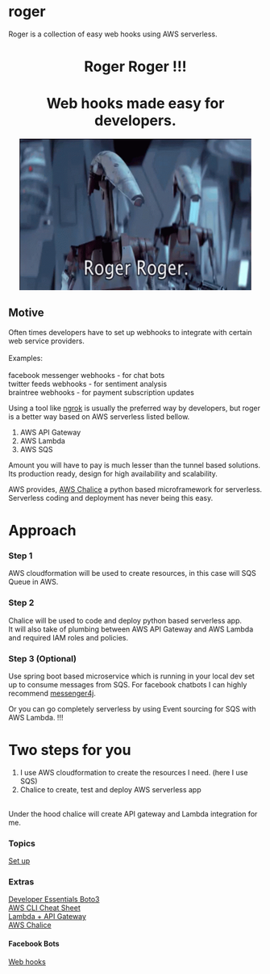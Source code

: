 # roger

Roger is a collection of easy web hooks using AWS serverless.


<h1 align="center">Roger Roger !!!</h1>
<h1 align="center">Web hooks made easy for developers.</h1>

<p align="center">
    <img width="460" height="300" src="https://github.com/isurudevj/roger/raw/main/github-docs/roger-roger.gif">
</p>


<h2>Motive</h2>

<p>
Often times developers have to set up webhooks to integrate with certain web service providers.
<br><br>Examples:<br><br>
facebook messenger webhooks - for chat bots<br>
twitter feeds webhooks - for sentiment analysis<br> 
braintree webhooks - for payment subscription updates<br>
</p>

Using a tool like [ngrok](https://ngrok.com) is usually the preferred way by developers,
but roger is a better way based on AWS serverless listed bellow.

1. AWS API Gateway
2. AWS Lambda
3. AWS SQS

Amount you will have to pay is much lesser than the tunnel based solutions.
Its production ready, design for high availability and scalability.

AWS provides, [AWS Chalice](https://github.com/aws/chalice) a python based microframework for serverless.
Serverless coding and deployment has never being this easy.

# Approach

### Step 1
AWS cloudformation will be used to create resources, in this case will SQS Queue in AWS.<br>

### Step 2
Chalice will be used to code and deploy python based serverless app. <br>
It will also take of plumbing between AWS API Gateway and AWS Lambda and required IAM roles and policies. <br>

### Step 3 (Optional)
Use spring boot based microservice which is running in your local dev set up to consume messages from SQS.
For facebook chatbots I can highly recommend [messenger4j](https://github.com/messenger4j/messenger4j). <br>

Or you can go completely serverless by using Event sourcing for SQS with AWS Lambda. !!!


# Two steps for you

1. I use AWS cloudformation to create the resources I need. (here I use SQS)
2. Chalice to create, test and deploy AWS serverless app
<br>
   Under the hood chalice will create API gateway and Lambda integration for me.

### Topics

[Set up](chalice.md)

### Extras

[Developer Essentials Boto3](DEVELOPER.md)<br>
[AWS CLI Cheat Sheet](aws-cli-cheat-sheet.md)<br>
[Lambda + API Gateway](https://docs.aws.amazon.com/code-samples/latest/catalog/python-lambda-boto_client_examples-api_gateway_rest.py.html) <br>
[AWS Chalice](chalice-resources.md) <br>


#### Facebook Bots
[Web hooks](https://developers.facebook.com/docs/messenger-platform/webhook#setup)

